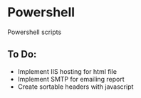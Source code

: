# Powershell
Powershell scripts


## To Do:
- Implement IIS hosting for html file
- Implement SMTP for emailing report
- Create sortable headers with javascript
 
